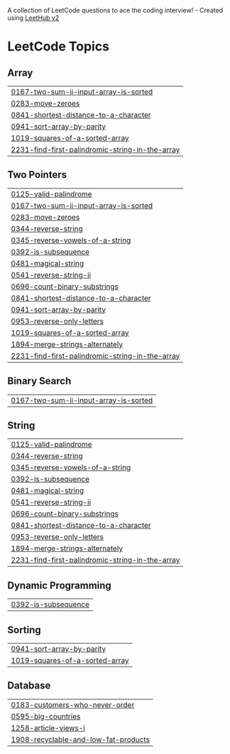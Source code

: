 A collection of LeetCode questions to ace the coding interview! - Created using [LeetHub v2](https://github.com/arunbhardwaj/LeetHub-2.0)
<!---LeetCode Topics Start-->
# LeetCode Topics
## Array
|  |
| ------- |
| [0167-two-sum-ii-input-array-is-sorted](https://github.com/DPG746/CODING/tree/master/0167-two-sum-ii-input-array-is-sorted) |
| [0283-move-zeroes](https://github.com/DPG746/CODING/tree/master/0283-move-zeroes) |
| [0841-shortest-distance-to-a-character](https://github.com/DPG746/CODING/tree/master/0841-shortest-distance-to-a-character) |
| [0941-sort-array-by-parity](https://github.com/DPG746/CODING/tree/master/0941-sort-array-by-parity) |
| [1019-squares-of-a-sorted-array](https://github.com/DPG746/CODING/tree/master/1019-squares-of-a-sorted-array) |
| [2231-find-first-palindromic-string-in-the-array](https://github.com/DPG746/CODING/tree/master/2231-find-first-palindromic-string-in-the-array) |
## Two Pointers
|  |
| ------- |
| [0125-valid-palindrome](https://github.com/DPG746/CODING/tree/master/0125-valid-palindrome) |
| [0167-two-sum-ii-input-array-is-sorted](https://github.com/DPG746/CODING/tree/master/0167-two-sum-ii-input-array-is-sorted) |
| [0283-move-zeroes](https://github.com/DPG746/CODING/tree/master/0283-move-zeroes) |
| [0344-reverse-string](https://github.com/DPG746/CODING/tree/master/0344-reverse-string) |
| [0345-reverse-vowels-of-a-string](https://github.com/DPG746/CODING/tree/master/0345-reverse-vowels-of-a-string) |
| [0392-is-subsequence](https://github.com/DPG746/CODING/tree/master/0392-is-subsequence) |
| [0481-magical-string](https://github.com/DPG746/CODING/tree/master/0481-magical-string) |
| [0541-reverse-string-ii](https://github.com/DPG746/CODING/tree/master/0541-reverse-string-ii) |
| [0696-count-binary-substrings](https://github.com/DPG746/CODING/tree/master/0696-count-binary-substrings) |
| [0841-shortest-distance-to-a-character](https://github.com/DPG746/CODING/tree/master/0841-shortest-distance-to-a-character) |
| [0941-sort-array-by-parity](https://github.com/DPG746/CODING/tree/master/0941-sort-array-by-parity) |
| [0953-reverse-only-letters](https://github.com/DPG746/CODING/tree/master/0953-reverse-only-letters) |
| [1019-squares-of-a-sorted-array](https://github.com/DPG746/CODING/tree/master/1019-squares-of-a-sorted-array) |
| [1894-merge-strings-alternately](https://github.com/DPG746/CODING/tree/master/1894-merge-strings-alternately) |
| [2231-find-first-palindromic-string-in-the-array](https://github.com/DPG746/CODING/tree/master/2231-find-first-palindromic-string-in-the-array) |
## Binary Search
|  |
| ------- |
| [0167-two-sum-ii-input-array-is-sorted](https://github.com/DPG746/CODING/tree/master/0167-two-sum-ii-input-array-is-sorted) |
## String
|  |
| ------- |
| [0125-valid-palindrome](https://github.com/DPG746/CODING/tree/master/0125-valid-palindrome) |
| [0344-reverse-string](https://github.com/DPG746/CODING/tree/master/0344-reverse-string) |
| [0345-reverse-vowels-of-a-string](https://github.com/DPG746/CODING/tree/master/0345-reverse-vowels-of-a-string) |
| [0392-is-subsequence](https://github.com/DPG746/CODING/tree/master/0392-is-subsequence) |
| [0481-magical-string](https://github.com/DPG746/CODING/tree/master/0481-magical-string) |
| [0541-reverse-string-ii](https://github.com/DPG746/CODING/tree/master/0541-reverse-string-ii) |
| [0696-count-binary-substrings](https://github.com/DPG746/CODING/tree/master/0696-count-binary-substrings) |
| [0841-shortest-distance-to-a-character](https://github.com/DPG746/CODING/tree/master/0841-shortest-distance-to-a-character) |
| [0953-reverse-only-letters](https://github.com/DPG746/CODING/tree/master/0953-reverse-only-letters) |
| [1894-merge-strings-alternately](https://github.com/DPG746/CODING/tree/master/1894-merge-strings-alternately) |
| [2231-find-first-palindromic-string-in-the-array](https://github.com/DPG746/CODING/tree/master/2231-find-first-palindromic-string-in-the-array) |
## Dynamic Programming
|  |
| ------- |
| [0392-is-subsequence](https://github.com/DPG746/CODING/tree/master/0392-is-subsequence) |
## Sorting
|  |
| ------- |
| [0941-sort-array-by-parity](https://github.com/DPG746/CODING/tree/master/0941-sort-array-by-parity) |
| [1019-squares-of-a-sorted-array](https://github.com/DPG746/CODING/tree/master/1019-squares-of-a-sorted-array) |
## Database
|  |
| ------- |
| [0183-customers-who-never-order](https://github.com/DPG746/CODING/tree/master/0183-customers-who-never-order) |
| [0595-big-countries](https://github.com/DPG746/CODING/tree/master/0595-big-countries) |
| [1258-article-views-i](https://github.com/DPG746/CODING/tree/master/1258-article-views-i) |
| [1908-recyclable-and-low-fat-products](https://github.com/DPG746/CODING/tree/master/1908-recyclable-and-low-fat-products) |
<!---LeetCode Topics End-->